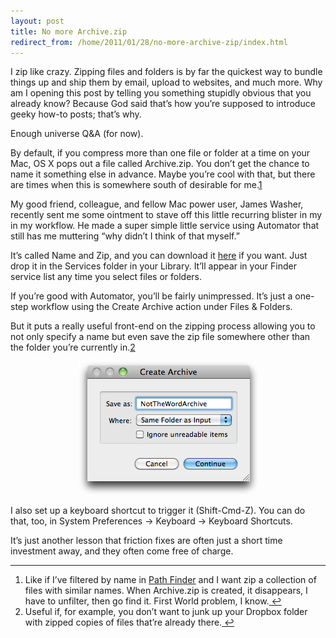 ```yaml
---
layout: post
title: No more Archive.zip
redirect_from: /home/2011/01/28/no-more-archive-zip/index.html
---
```

<p>I zip like crazy. Zipping files and folders is by far the quickest way to bundle things up and ship them by email, upload to websites, and much more.
Why am I opening this post by telling you something stupidly obvious that you already know? Because God said that’s how you’re supposed to introduce geeky how-to posts; that’s why.</p>
<p>Enough universe Q&amp;A (for now).</p>
<p>By default, if you compress more than one file or folder at a time on your Mac, OS X pops out a file called Archive.zip. You don’t get the chance to name it something else in advance. Maybe you’re cool with that, but there are times when this is somewhere south of desirable for me.<a id="fnref:1" class="footnote" title="see footnote" href="#fn:1">1</a></p>
<p>My good friend, colleague, and fellow Mac power user, James Washer, recently sent me some ointment to stave off this little recurring blister in my in my workflow. He made a super simple little service using Automator that still has me muttering “why didn’t I think of that myself.”</p>
<p>It’s called Name and Zip, and you can download it <a href="http://www.practicallyefficient.com/files/NameAndZip.zip">here</a> if you want. Just drop it in the Services folder in your Library. It’ll appear in your Finder service list any time you select files or folders.</p>
<p>If you’re good with Automator, you’ll be fairly unimpressed. It’s just a one-step workflow using the Create Archive action under Files &amp; Folders.</p>
<p>But it puts a really useful front-end on the zipping process allowing you to not only specify a name but even save the zip file somewhere other than the folder you’re currently in.<a id="fnref:2" class="footnote" title="see footnote" href="#fn:2">2</a></p>
<p style="text-align: center;"><a href="/img/zipandname-pe.png"><img class="size-full wp-image-3171 aligncenter" title="zipandname-pe" src="/img/zipandname-pe.png" alt="" width="287" height="213" /></a></p>
<p>I also set up a keyboard shortcut to trigger it (Shift-Cmd-Z). You can do that, too, in System Preferences -&gt; Keyboard -&gt; Keyboard Shortcuts.</p>
<p>It’s just another lesson that friction fixes are often just a short time investment away, and they often come free of charge.</p>
<div class="footnotes">
<hr />
<ol>
<li id="fn:1">Like if I’ve filtered by name in <a href="http://cocoatech.com/">Path Finder</a> and I want zip a collection of files with similar names. When Archive.zip is created, it disappears, I have to unfilter, then go find it. First World problem, I know.<a class="reversefootnote" title="return to article" href="#fnref:1"> ↩</a></li>
<li id="fn:2">Useful if, for example, you don’t want to junk up your Dropbox folder with zipped copies of files that’re already there.<a class="reversefootnote" title="return to article" href="#fnref:2"> ↩</a></li>
</ol>
</div>
